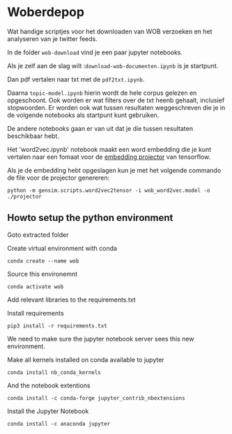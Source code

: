 # Woberdepop
Wat handige scriptjes voor het downloaden van WOB verzoeken en het analyseren van je twitter feeds. 

In de folder `wob-download` vind je een paar jupyter notebooks.

Als je zelf aan de slag wilt :`download-wob-documenten.ipynb` is je startpunt.

Dan pdf vertalen naar txt met de `pdf2txt.ipynb`.

Daarna `topic-model.ipynb` hierin wordt de hele corpus gelezen en opgeschoont. Ook worden er wat filters over de txt heenb gehaalt, inclusief stopwoorden. Er worden ook wat tussen resultaten weggeschreven die je in de volgende notebooks als startpunt kunt gebruiken.

De andere notebooks gaan er van uit dat je die tussen resultaten beschikbaar hebt.

Het 'word2vec.ipynb' notebook maakt een word embedding die je kunt vertalen naar een fomaat voor de [embedding projector](https://projector.tensorflow.org/) van tensorflow.

Als je de embedding hebt opgeslagen kun je met het volgende commando de file voor de projector genereren:

    python -m gensim.scripts.word2vec2tensor -i wob_word2vec.model -o ./projector


## Howto setup the python environment

Goto extracted folder

Create virtual environment with conda

    conda create --name wob

Source this environemnt

    conda activate wob

Add relevant libraries to the requirements.txt

Install requirements

    pip3 install -r requirements.txt

We need to make sure the jupyter notebook server sees this new environment.

Make all kernels installed on conda available to jupyter

    conda install nb_conda_kernels
    
And the notebook extentions

    conda install -c conda-forge jupyter_contrib_nbextensions

Install the Jupyter Notebook

    conda install -c anaconda jupyter

